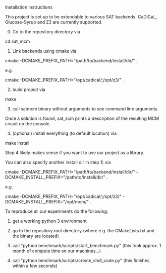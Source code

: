 Installation instructions

This project is set up to be extendable to various SAT backends.
CaDiCaL, Glucose-Syrup and Z3 are currently supported.

0) Go to the repository directory via

cd sat_mcm

1) Link backends using cmake via

cmake -DCMAKE_PREFIX_PATH="/path/to/backend/install/dir/" .

e.g.

cmake -DCMAKE_PREFIX_PATH="/opt/cadical/;/opt/z3/" .

2) build project via

make

3) call satmcm binary without arguments to see command line arguments.

Once a solution is found, sat_scm prints a description of the resulting MCM circuit on the console.

4) (optional) install everything (to default location) via

make install

Step 4 likely makes sense if you want to use our project as a library. 

You can also specify another install dir in step 1) via

cmake -DCMAKE_PREFIX_PATH="/path/to/backend/install/dir/" -DCMAKE_INSTALL_PREFIX="/path/to/install/dir/" .

e.g.

cmake -DCMAKE_PREFIX_PATH="/opt/cadical/;/opt/z3/" -DCMAKE_INSTALL_PREFIX="/opt/mcm/" .

To reproduce all our experiments do the following:

1) get a working python 3 environment

2) go to the repository root directory (where e.g. the CMakeLists.txt and the binary are located)

3) call "python benchmark/scripts/start_benchmark.py" (this took approx. 1 month of compute time on our machines...)

4) call "python benchmark/scripts/create_vhdl_code.py" (this finishes within a few seconds)
